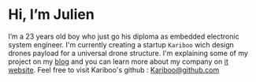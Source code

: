 # Hi, I’m Julien
I’m a 23 years old boy who just go his diploma as embedded electronic system engineer. I'm currently creating a startup `Kariboo` wich design drones payload for a universal drone structure.
I'm explaining some of my project on my [blog](https://blog.kariboo.cc) and you can learn more about my company on [it website](https://kariboo.cc).
Feel free to visit Kariboo's github : [Kariboo@github.com](https://github.com/Kariboo-Corp)
<!---
EG-Julien/EG-Julien is a ✨ special ✨ repository because its `README.md` (this file) appears on your GitHub profile.
You can click the Preview link to take a look at your changes.
--->
